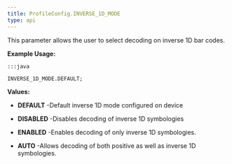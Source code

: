 ```yaml
---
title: ProfileConfig.INVERSE_1D_MODE
type: api
---
```



This parameter allows the user to select decoding on inverse 1D bar codes.
 
 

**Example Usage:**
	
	:::java
	
	INVERSE_1D_MODE.DEFAULT;
	


**Values:**

* **DEFAULT** -Default inverse 1D mode configured on device

* **DISABLED** -Disables decoding of inverse 1D symbologies

* **ENABLED** -Enables decoding of only inverse 1D symbologies.

* **AUTO** -Allows decoding of both positive as well as inverse 1D symbologies.

